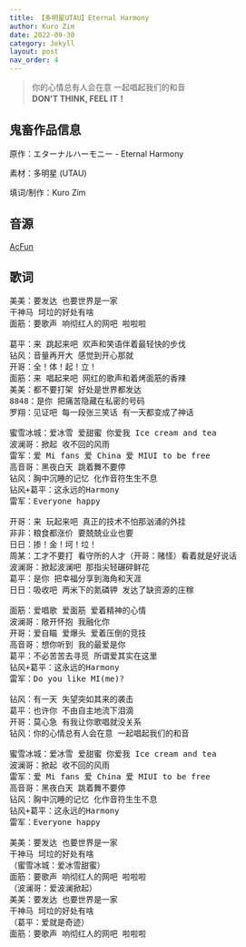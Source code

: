 ```yaml
---
title: 【多明星UTAU】Eternal Harmony
author: Kuro Zim
date: 2022-09-30
category: Jekyll
layout: post
nav_order: 4
---
```


> 你的心情总有人会在意 一起唱起我们的和音<br>**DON'T THINK, FEEL IT！**

## 鬼畜作品信息

原作：エターナルハーモニー - Eternal Harmony

素材：多明星 (UTAU)

填词/制作：Kuro Zim

## 音源

[AcFun](https://www.acfun.cn/v/ac37672122)

## 歌词

<pre>
美美：要发达 也要世界是一家
干神马 坷垃的好处有啥
面筋：要歌声 响彻红人的网吧 啦啦啦

葛平：来 跳起来吧 欢声和笑语伴着最轻快的步伐
钻风：音量再开大 感觉到开心那就
开哥：全！体！起！立！
面筋：来 唱起来吧 网红的歌声和着烤面筋的香辣
美美：都不要打架 好处是世界都发达
8848：是你 把痛苦隐藏在私密的号码
罗翔：见证吧 每一段张三笑话 有一天都变成了神话

蜜雪冰城：爱冰雪 爱甜蜜 你爱我 Ice cream and tea
波澜哥：掀起 收不回的风雨
雷军：爱 Mi fans 爱 China 爱 MIUI to be free
高音哥：黑夜白天 跳着舞不要停
钻风：胸中沉睡的记忆 化作音符生生不息
钻风+葛平：这永远的Harmony
雷军：Everyone happy

开哥：来 玩起来吧 真正的技术不怕那汹涌的外挂
非非：粮食都涨价 要兢兢业业也要
日日：掺！金！坷！垃！
周某：工才不要打 看守所的人才（开哥：赌怪）看着就是好说话
波澜哥：掀起波澜吧 那指尖轻碾碎鲜花
葛平：是你 把幸福分享到海角和天涯
日日：吸收吧 两米下的氮磷钾 发达了缺资源的庄稼

面筋：爱唱歌 爱面筋 爱着精神的心情
波澜哥：敞开怀抱 我融化你
开哥：爱自瞄 爱爆头 爱着压倒的竞技
高音哥：想你听到 我的最爱是你
葛平：不必苦苦去寻觅 所谓爱其实在这里
钻风+葛平：这永远的Harmony
雷军：Do you like MI(me)?

钻风：有一天 失望突如其来的袭击
葛平：也许你 不由自主地流下泪滴
开哥：莫心急 有我让你歌唱就没关系
钻风：你的心情总有人会在意 一起唱起我们的和音

蜜雪冰城：爱冰雪 爱甜蜜 你爱我 Ice cream and tea
波澜哥：掀起 收不回的风雨
雷军：爱 Mi fans 爱 China 爱 MIUI to be free
高音哥：黑夜白天 跳着舞不要停
钻风：胸中沉睡的记忆 化作音符生生不息
钻风+葛平：这永远的Harmony
雷军：Everyone happy

美美：要发达 也要世界是一家
干神马 坷垃的好处有啥
（蜜雪冰城：爱冰雪甜蜜）
面筋：要歌声 响彻红人的网吧 啦啦啦
（波澜哥：爱波澜掀起）
美美：要发达 也要世界是一家
干神马 坷垃的好处有啥
（葛平：爱就是奇迹）
面筋：要歌声 响彻红人的网吧 啦啦啦</pre>

